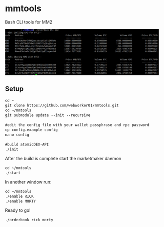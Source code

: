# mmtools
Bash CLI tools for MM2

![orderbook.png](./img/orderbook.png)

## Setup

```
cd ~
git clone https://github.com/webworker01/mmtools.git
cd ~/mmtools
git submodule update --init --recursive

#edit the config file with your wallet passphrase and rpc password
cp config.example config
nano config

#build atomicDEX-API
./init
```

After the build is complete start the marketmaker daemon

```
cd ~/mmtools
./start
```

In another window run:

```
cd ~/mmtools
./enable RICK
./enable MORTY
```

Ready to go!

```
./orderbook rick morty
```
